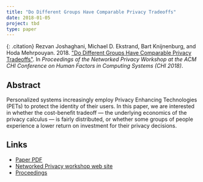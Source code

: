 ```yaml
---
title: "Do Different Groups Have Comparable Privacy Tradeoffs"
date: 2018-01-05
project: tbd
type: paper
---
```


{: .citation}
Rezvan Joshaghani, Michael D. Ekstrand, Bart Knijnenburg, and Hoda Mehrpouyan. 2018. ["Do Different Groups Have Comparable Privacy Tradeoffs"](#). In <cite>Proceedings of the Networked Privacy Workshop at the ACM CHI Conference on Human Factors in Computing Systems (CHI 2018)</cite>.

## Abstract

Personalized systems increasingly employ Privacy Enhancing Technologies (PETs) to protect the identity of their users. In this paper, we are interested in whether the cost-benefit tradeoff — the underlying economics of the privacy calculus — is fairly distributed, or whether some groups of people experience a lower return on investment for their privacy decisions.

## Links

* [Paper PDF](https://networkedprivacy2018.files.wordpress.com/2018/04/boise.pdf)
* [Networked Privacy workshop web site](https://networkedprivacy2018.wordpress.com/)
* [Proceedings](https://dl.acm.org/citation.cfm?id=3170427.3170617)